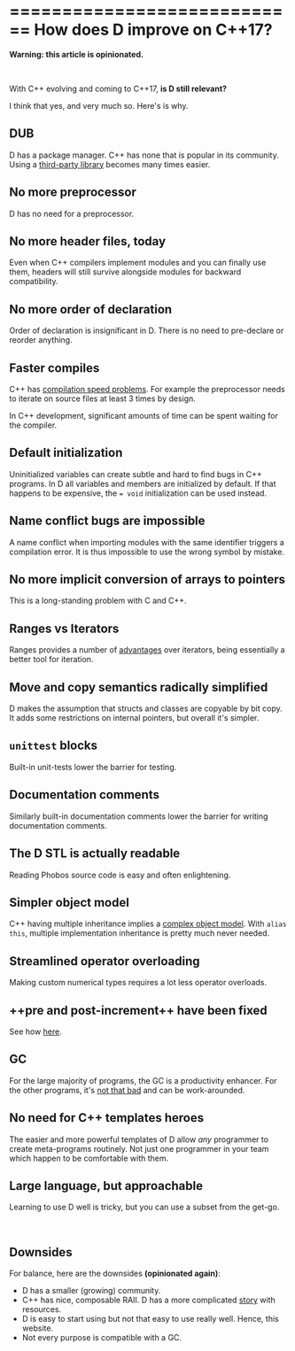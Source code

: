 ============================
How does D improve on C++17?
============================

**Warning: this article is opinionated.**

&nbsp;

With C++ evolving and coming to C++17, **is D still relevant?**

I think that yes, and very much so. Here's is why.

## DUB

D has a package manager. C++ has none that is popular in its community.
Using a [third-party library](http://code.dlang.org/) becomes many times easier.

## No more preprocessor

D has no need for a preprocessor.

## No more header files, today

Even when C++ compilers implement modules and you can finally use them, headers will still survive alongside modules for backward compatibility.

## No more order of declaration

Order of declaration is insignificant in D. There is no need to pre-declare or reorder anything.

## Faster compiles

C++ has [compilation speed problems](http://www.drdobbs.com/cpp/c-compilation-speed/228701711). For example the preprocessor needs to iterate on source files at least 3 times by design.

In C++ development, significant amounts of time can be spent waiting for the compiler.

## Default initialization

Uninitialized variables can create subtle and hard to find bugs in C++ programs. In D all variables and members are initialized by default. If that happens to be expensive, the `= void` initialization can be used instead.

## Name conflict bugs are impossible

A name conflict when importing modules with the same identifier triggers a compilation error. It is thus impossible to use the wrong symbol by mistake.

## No more implicit conversion of arrays to pointers

This is a long-standing problem with C and C++.

## Ranges vs Iterators

Ranges provides a number of [advantages](http://accu.org/content/conf2009/AndreiAlexandrescu_iterators-must-go.pdf) over iterators, being essentially a better tool for iteration.

## Move and copy semantics radically simplified

D makes the assumption that structs and classes are copyable by bit copy. It adds some restrictions on internal pointers, but overall it's simpler.

## `unittest` blocks

Built-in unit-tests lower the barrier for testing.

## Documentation comments

Similarly built-in documentation comments lower the barrier for writing documentation comments.

## The D STL is actually readable

Reading Phobos source code is easy and often enlightening.

## Simpler object model

C++ having multiple inheritance implies a [complex object model](http://www.amazon.fr/Inside-Object-Model-Stanley-Lippman/dp/0201834545).
With `alias this`, multiple implementation inheritance is pretty much never needed.

## Streamlined operator overloading

Making custom numerical types requires a lot less operator overloads.

## ++pre and post-increment++ have been fixed

See how [here](#Should-I-use-++pre-increment-or-post-increment++?).

## GC

For the large majority of programs, the GC is a productivity enhancer. For the other programs, it's [not that bad](#How-the-D-Garbage-Collector-works) and can be work-arounded.

## No need for C++ templates heroes

The easier and more powerful templates of D allow _any_  programmer to create meta-programs routinely. Not just one programmer in your team which happen to be comfortable with them.

## Large language, but approachable

Learning to use D well is tricky, but you can use a subset from the get-go.


&nbsp;

## Downsides

For balance, here are the downsides **(opinionated again)**:

- D has a smaller (growing) community.
- C++ has nice, composable RAII. D has a more complicated [story](#The-trouble-with-class-destructors) with resources.
- D is easy to start using but not that easy to use really well. Hence, this website.
- Not every purpose is compatible with a GC.


